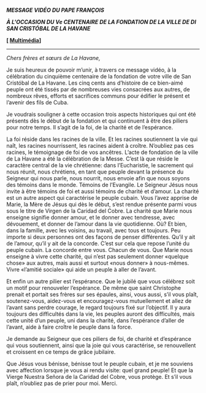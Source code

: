***MESSAGE VIDÉO DU PAPE FRANÇOIS***

***À L'OCCASION DU Ve CENTENAIRE DE LA FONDATION DE LA VILLE DE DI SAN CRISTÓBAL DE LA HAVANE***

**\[ [Multimédia](http://w2.vatican.va/content/francesco/fr/events/event.dir.html/content/vaticanevents/fr/2019/11/15/videomessaggio-anniversario-sancristobal.html)\]**

* * *

*Chers frères et sœurs de La Havane,*

Je suis heureux de pouvoir m’unir, à travers ce message vidéo, à la célébration du cinquième centenaire de la fondation de votre ville de San Cristóbal de La Havane. Les cinq cents ans d’histoire de ce bien-aimé peuple ont été tissés par de nombreuses vies consacrées aux autres, de nombreux rêves, efforts et sacrifices communs pour édifier le présent et l’avenir des fils de Cuba.

Je voudrais souligner à cette occasion trois aspects historiques qui ont été présents dès le début de la fondation et qui continuent à être des piliers pour notre temps. Il s’agit de la foi, de la charité et de l’espérance.

La foi réside dans les racines de la ville. Et les racines soutiennent la vie qui naît, les racines nourrissent, les racines aident à croître. N’oubliez pas ces racines, le témoignage de foi de vos ancêtres. L’acte de fondation de la ville de La Havane a été la célébration de la Messe. C’est là que réside le caractère central de la vie chrétienne: dans l’Eucharistie, le sacrement qui nous réunit, nous chrétiens, en tant que peuple devant la présence du Seigneur qui nous parle, nous nourrit, nous envoie afin que nous soyons des témoins dans le monde. Témoins de l’Evangile. Le Seigneur Jésus nous invite à être témoins de foi et aussi témoins de charité et d’amour. La charité est un autre aspect qui caractérise le peuple cubain. Vous l’avez apprise de Marie, la Mère de Jésus qui dès le début, s’est rendue présente parmi vous sous le titre de Virgen de la Caridad del Cobre. La charité que Marie nous enseigne signifie donner amour, et le donner avec tendresse, avec dévouement, et donner de l’amour dans la vie quotidienne. Où? Et bien, dans la famille, avec les voisins, au travail, avec tous et toujours. Peu importe si deux personnes ont des façons de penser différentes. Qu’il y ait de l’amour, qu’il y ait de la concorde. C’est sur cela que repose l’unité du peuple cubain. La concorde entre vous. Chacun de vous. Que Marie nous enseigne à vivre cette charité, qui n’est pas seulement donner «quelque chose» aux autres, mais aussi et surtout «nous donner» à nous-mêmes. Vivre «l’amitié sociale» qui aide un peuple à aller de l’avant.

Et enfin un autre pilier est l’espérance. Que le jubilé que vous célébrez soit un motif pour renouveler l’espérance. De même que saint Christophe prenait et portait ses frères sur ses épaules, ainsi, vous aussi, s’il vous plaît, soutenez-vous, aidez-vous et encouragez-vous mutuellement et allez de l’avant sans perdre courage, le regard toujours fixé sur l’objectif. Il y aura toujours des difficultés dans la vie, les peuples auront des difficultés, mais cette unité d’un peuple, uni dans la charité, dans l’espérance d’aller de l’avant, aide à faire croître le peuple dans la force.

Je demande au Seigneur que ces piliers de foi, de charité et d’espérance qui vous soutiennent, ainsi que la joie qui vous caractérise, se renouvellent et croissent en ce temps de grâce jubilaire.

Que Jésus vous bénisse, bénisse tout le peuple cubain, et je me souviens avec affection lorsque je vous ai rendu visite: quel grand peuple! Et que la Vierge Nuestra Señora de la Caridad del Cobre, vous protège. Et s’il vous plaît, n’oubliez pas de prier pour moi. Merci.